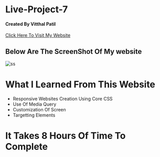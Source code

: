 # Live-Project-7 <br/>
#### Created By Vitthal Patil <br/>
[Click Here To Visit My Website]( https://vitthalpatil0806.github.io/Live-Project-7/) <br/>
## Below Are The ScreenShot Of My website <br/>
![ss]() <br/>
# What I Learned From This Website <br/>
* Responsive Websites Creation Using Core CSS <br/>
* Use Of Media Query <br/>
* Customization Of Screen <br/>
* Targetting Elements <br/>
# It Takes 8 Hours Of Time To Complete
